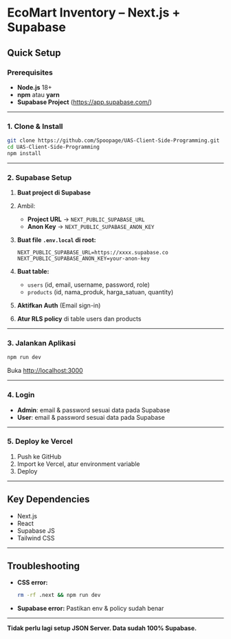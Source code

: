 
# EcoMart Inventory – Next.js + Supabase

## Quick Setup

### Prerequisites

- **Node.js** 18+
- **npm** atau **yarn**
- **Supabase Project** (https://app.supabase.com/)

---

### 1. Clone & Install

```bash
git clone https://github.com/Spoopage/UAS-Client-Side-Programming.git
cd UAS-Client-Side-Programming
npm install
````

---

### 2. Supabase Setup

1. **Buat project di Supabase**

2. Ambil:

   * **Project URL** → `NEXT_PUBLIC_SUPABASE_URL`
   * **Anon Key**   → `NEXT_PUBLIC_SUPABASE_ANON_KEY`

3. **Buat file `.env.local` di root:**

   ```
   NEXT_PUBLIC_SUPABASE_URL=https://xxxx.supabase.co
   NEXT_PUBLIC_SUPABASE_ANON_KEY=your-anon-key
   ```

4. **Buat table:**

   * `users` (id, email, username, password, role)
   * `products` (id, nama\_produk, harga\_satuan, quantity)

5. **Aktifkan Auth** (Email sign-in)

6. **Atur RLS policy** di table users dan products

---

### 3. Jalankan Aplikasi

```bash
npm run dev
```

Buka [http://localhost:3000](http://localhost:3000)

---

### 4. Login

* **Admin**: email & password sesuai data pada Supabase
* **User**: email & password sesuai data pada Supabase

---

### 5. Deploy ke Vercel

1. Push ke GitHub
2. Import ke Vercel, atur environment variable
3. Deploy

---

## Key Dependencies

* Next.js
* React
* Supabase JS
* Tailwind CSS

---

## Troubleshooting

* **CSS error:**

  ```bash
  rm -rf .next && npm run dev
  ```

* **Supabase error:**
  Pastikan env & policy sudah benar

---

**Tidak perlu lagi setup JSON Server.
Data sudah 100% Supabase.**

```
```
